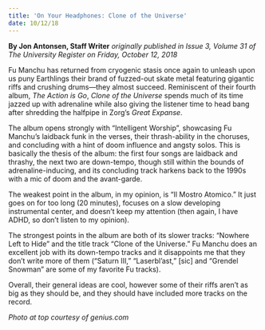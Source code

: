 ```yaml
---
title: 'On Your Headphones: Clone of the Universe'
date: 10/12/18
---
```


**By Jon Antonsen, Staff Writer** _originally published in Issue 3, Volume 31 of The University Register on Friday, October 12, 2018_

Fu Manchu has returned from cryogenic stasis once again to unleash upon us puny Earthlings their brand of fuzzed-out skate metal featuring gigantic riffs and crushing drums—they almost succeed. Reminiscent of their fourth album, _The Action is Go_, _Clone of the Universe_ spends much of its time jazzed up with adrenaline while also giving the listener time to head bang after shredding the halfpipe in Zorg’s _Great Expanse_.

The album opens strongly with “Intelligent Worship”, showcasing Fu Manchu’s laidback funk in the verses, their thrash-ability in the choruses, and concluding with a hint of doom influence and angsty solos. This is basically the thesis of the album: the first four songs are laidback and thrashy, the next two are down-tempo, though still within the bounds of adrenaline-inducing, and its concluding track harkens back to the 1990s with a mic of doom and the avant-garde. 

The weakest point in the album, in my opinion, is “Il Mostro Atomico.” It just goes on for too long (20 minutes), focuses on a slow developing instrumental center, and doesn’t keep my attention (then again, I have ADHD, so don’t listen to my opinion).

The strongest points in the album are both of its slower tracks: “Nowhere Left to Hide” and the title track “Clone of the Universe.” Fu Manchu does an excellent job with its down-tempo tracks and it disappoints me that they don’t write more of them (“Saturn III,” “Laserbl’ast,” [sic] and “Grendel Snowman” are some of my favorite Fu tracks).

Overall, their general ideas are cool, however some of their riffs aren’t as big as they should be, and they should have included more tracks on the record.

_Photo at top courtesy of genius.com_